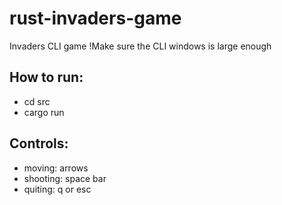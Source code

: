 # rust-invaders-game
Invaders CLI game
!Make sure the CLI windows is large enough

## How to run:
- cd src
- cargo run

## Controls:
- moving: arrows
- shooting: space bar
- quiting: q or esc
